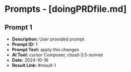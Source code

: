 # Prompts - [doingPRDfile.md]

## Prompt 1
* **Description:** User provided prompt
* **Prompt ID:** 1
* **Prompt Text:** apply this changes
* **AI Tool:** cursor Composer, cloud-3.5-sonnet
* **Date:** 2024-10-16
* **Result Link:** #result-1

